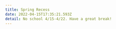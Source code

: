 ```yaml
---
title: Spring Recess
date: 2022-04-15T17:35:21.593Z
detail: No school 4/15-4/22. Have a great break!
---
```

